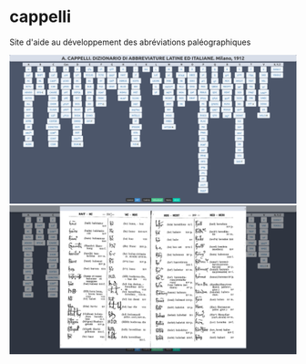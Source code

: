 # cappelli
Site d'aide au développement des abréviations paléographiques

![capture d'écran](capture.png)
![capture d'écran](capture_2.png)
